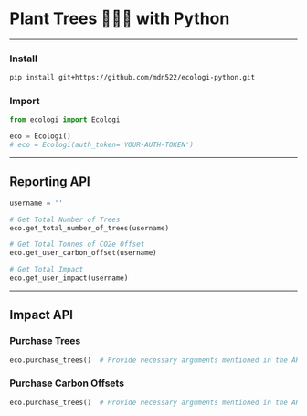 # Plant Trees 🌲🌲🌲 with Python

---

### Install
```bash
pip install git+https://github.com/mdn522/ecologi-python.git
```

### Import
```python
from ecologi import Ecologi

eco = Ecologi()
# eco = Ecologi(auth_token='YOUR-AUTH-TOKEN')
```

---

## Reporting API

```python
username = ''

# Get Total Number of Trees
eco.get_total_number_of_trees(username)

# Get Total Tonnes of CO2e Offset
eco.get_user_carbon_offset(username)

# Get Total Impact
eco.get_user_impact(username)
```

---

## Impact API

### Purchase Trees
```python
eco.purchase_trees()  # Provide necessary arguments mentioned in the API docs
```

### Purchase Carbon Offsets
```python
eco.purchase_trees()  # Provide necessary arguments mentioned in the API docs
```

